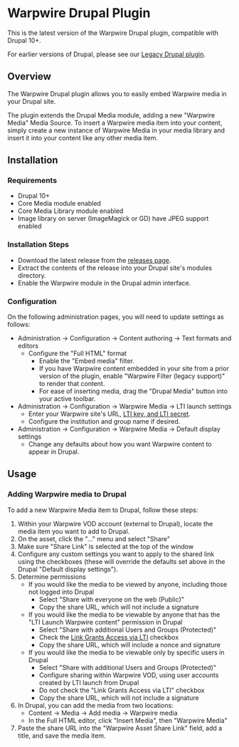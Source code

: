 # Warpwire Drupal Plugin

This is the latest version of the Warpwire Drupal plugin, compatible with Drupal 10+.

For earlier versions of Drupal, please see our [Legacy Drupal plugin](https://github.com/warpwire/plugin-drupal-legacy).

## Overview

The Warpwire Drupal plugin allows you to easily embed Warpwire media in your Drupal site.

The plugin extends the Drupal Media module, adding a new "Warpwire Media" Media Source. To insert
a Warpwire media item into your content, simply create a new instance of Warpwire Media in your
media library and insert it into your content like any other media item.


## Installation

### Requirements
- Drupal 10+
- Core Media module enabled
- Core Media Library module enabled
- Image library on server (ImageMagick or GD) have JPEG support enabled

### Installation Steps
- Download the latest release from the [releases page](https://github.com/warpwire/plugin-drupal/releases).
- Extract the contents of the release into your Drupal site's modules directory.
- Enable the Warpwire module in the Drupal admin interface.

### Configuration
On the following administration pages, you will need to update settings as follows:
- Administration -> Configuration -> Content authoring -> Text formats and editors
    - Configure the "Full HTML" format
        - Enable the "Embed media" filter.
        - If you have Warpwire content embedded in your site from a prior version of the plugin,
        enable "Warpwire Filter (legacy support)" to render that content.
        - For ease of inserting media, drag the "Drupal Media" button into your active toolbar.
- Administration -> Configuration -> Warpwire Media -> LTI launch settings
    - Enter your Warpwire site's URL, [LTI key, and LTI secret](https://warpwire.com/support/admin/external-keys/#lti).
    - Configure the institution and group name if desired.
- Administration -> Configuration -> Warpwire Media -> Default display settings
    - Change any defaults about how you want Warpwire content to appear in Drupal.


## Usage

### Adding Warpwire media to Drupal

To add a new Warpwire Media item to Drupal, follow these steps:
1. Within your Warpwire VOD account (external to Drupal), locate the media item you want to add to Drupal.
2. On the asset, click the "..." menu and select "Share"
3. Make sure "Share Link" is selected at the top of the window
4. Configure any custom settings you want to apply to the shared link using the checkboxes
   (these will override the defaults set above in the Drupal "Default display settings").
5. Determine permissions
    * If you would like the media to be viewed by anyone, including those not logged into Drupal
        * Select "Share with everyone on the web (Public)"
        * Copy the share URL, which will not include a signature
    * If you would like the media to be viewable by anyone that has the "LTI Launch Warpwire content" permission in Drupal
        * Select "Share with additional Users and Groups (Protected)"
        * Check the [Link Grants Access via LTI](https://warpwire.com/support/playback/url-shortcuts/#link-grants-access-lti) checkbox
        * Copy the share URL, which will include a nonce and signature
    * If you would like the media to be viewable only by specific users in Drupal
        * Select "Share with additional Users and Groups (Protected)"
        * Configure sharing within Warpwire VOD, using user accounts created by LTI launch from Drupal
        * Do not check the "Link Grants Access via LTI" checkbox
        * Copy the share URL, which will not include a signature
6. In Drupal, you can add the media from two locations:
    * Content -> Media -> Add media -> Warpwire media
    * In the Full HTML editor, click "Insert Media", then "Warpwire Media"
7. Paste the share URL into the "Warpwire Asset Share Link" field, add a title, and save the media item.